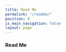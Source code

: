 ```yaml
---
title: Read Me
permalink: "/readme/"
position: 0
is_main_navigation: false
layout: page
---
```


### Read Me
